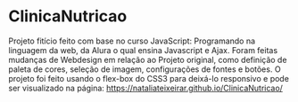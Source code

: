 # ClinicaNutricao

Projeto fitício feito com base no curso JavaScript: Programando na linguagem da web, da Alura o qual ensina Javascript e Ajax. Foram feitas mudanças de Webdesign em relação ao Projeto original, como definição de paleta de cores, seleção de imagem, configurações de fontes e botões. O projeto foi feito usando o flex-box do CSS3 para deixá-lo responsivo e pode ser visualizado na página: https://nataliateixeirar.github.io/ClinicaNutricao/
